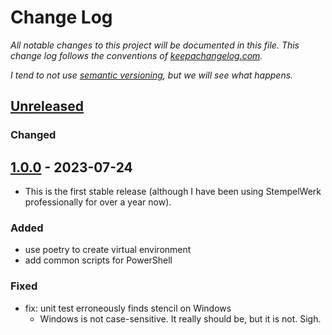 # Change Log

_All notable changes to this project will be documented in this
file. This change log follows the conventions of
[keepachangelog.com]._

_I tend to not use
[semantic versioning](https://semver.org/), but we will see what
happens._

<!--- ---------------------------------------------------------------------- -->

## [Unreleased]

### Changed

<!--- ---------------------------------------------------------------------- -->

## [1.0.0] - 2023-07-24

- This is the first stable release (although I have been using StempelWerk professionally for over a year now).

### Added
- use poetry to create virtual environment
- add common scripts for PowerShell

### Fixed
- fix: unit test erroneously finds stencil on Windows
  - Windows is not case-sensitive. It really should be, but it is not. Sigh.

<!--- ---------------------------------------------------------------------- -->

[keepachangelog.com]: http://keepachangelog.com/
[unreleased]: https://github.com/mzuther/StempelWerk/tree/develop
[1.0.0]: https://github.com/mzuther/StempelWerk/commits/v1.0.0
